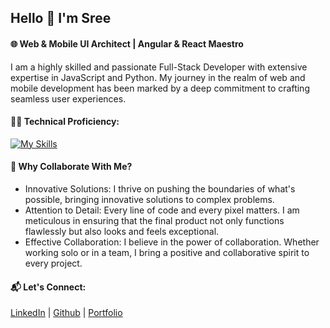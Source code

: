 ## Hello 👋 I'm Sree

#### 🌐 Web & Mobile UI Architect | Angular & React Maestro
I am a highly skilled and passionate Full-Stack Developer with extensive expertise in JavaScript and Python. My journey in the realm of web and mobile development has been marked by a deep commitment to crafting seamless user experiences.

#### 👨‍💻 Technical Proficiency:
[![My Skills](https://skillicons.dev/icons?i=python,js,ts,react,angular,nodejs,docker)](https://skillicons.dev)

#### 🚀 Why Collaborate With Me?
* Innovative Solutions: I thrive on pushing the boundaries of what's possible, bringing innovative solutions to complex problems.
* Attention to Detail: Every line of code and every pixel matters. I am meticulous in ensuring that the final product not only functions flawlessly but also looks and feels exceptional.
* Effective Collaboration: I believe in the power of collaboration. Whether working solo or in a team, I bring a positive and collaborative spirit to every project.


#### 📬 Let's Connect:
[LinkedIn](https://www.linkedin.com/in/ppsree01/) | [Github](https://github.com/ppsree01) | [Portfolio](http://ppsree.net)

<!--
**ppsree01/ppsree01** is a ✨ _special_ ✨ repository because its `README.md` (this file) appears on your GitHub profile.

Here are some ideas to get you started:

- 🔭 I’m currently working on ...
- 🌱 I’m currently learning ...
- 👯 I’m looking to collaborate on ...
- 🤔 I’m looking for help with ...
- 💬 Ask me about ...
- 📫 How to reach me: ...
- 😄 Pronouns: ...
- ⚡ Fun fact: ...
-->
